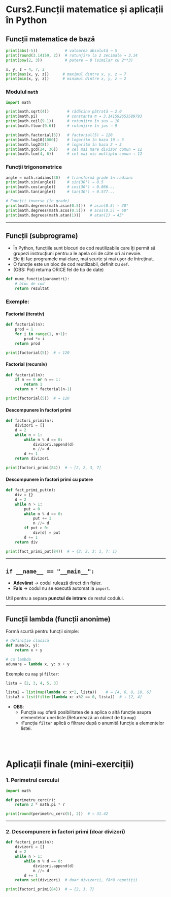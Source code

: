 
# Curs2.Funcții matematice și aplicații în Python

##  Funcții matematice de bază
```python
print(abs(-5))            # valoarea absolută → 5
print(round(3.14159, 2))  # rotunjire la 2 zecimale → 3.14
print(pow(2, 3))          # putere → 8 (similar cu 2**3)

x, y, z = 4, 7, 2
print(max(x, y, z))      # maximul dintre x, y, z → 7
print(min(x, y, z))      # minimul dintre x, y, z → 2
```

### Modulul `math`
```python
import math  

print(math.sqrt(4))        # rădăcina pătrată → 2.0
print(math.pi)             # constanta π → 3.141592653589793
print(math.ceil(9.1))      # rotunjire în sus → 10
print(math.floor(9.6))     # rotunjire în jos → 9

print(math.factorial(5))   # factorial(5) → 120
print(math.log10(1000))    # logaritm în baza 10 → 3
print(math.log2(8))        # logaritm în baza 2 → 3
print(math.gcd(24, 36))    # cel mai mare divizor comun → 12
print(math.lcm(4, 6))      # cel mai mic multiplu comun → 12
```

### Funcții trigonometrice
```python
angle = math.radians(30)   # transformă grade în radiani
print(math.sin(angle))     # sin(30°) → 0.5
print(math.cos(angle))     # cos(30°) → 0.866...
print(math.tan(angle))     # tan(30°) → 0.577...

# Funcții inverse (în grade)
print(math.degrees(math.asin(0.5)))  # asin(0.5) → 30°
print(math.degrees(math.acos(0.5)))  # acos(0.5) → 60°
print(math.degrees(math.atan(1)))    # atan(1) → 45°
```

---

## Funcții (subprograme) 
- În Python, funcțiile sunt blocuri de cod reutilizabile care îți permit să grupezi instrucțiuni pentru a le apela ori de câte ori ai nevoie. 
- Ele îți fac programele mai clare, mai scurte și mai ușor de întreținut.
- O funcție este un bloc de cod reutilizabil, definit cu `def`.
- (OBS: Poți returna ORICE fel de tip de date)

```python
def nume_functie(parametri):
    # bloc de cod
    return rezultat
```

### Exemple:
#### Factorial (iterativ)
```python
def factorial(n):
    prod = 1
    for i in range(1, n+1):
        prod *= i
    return prod

print(factorial(5))  # → 120
```

#### Factorial (recursiv)
```python
def factorial(n):
    if n == 0 or n == 1:
        return 1
    return n * factorial(n-1)

print(factorial(5))  # → 120
```

#### Descompunere în factori primi
```python
def factori_primi(n):
    divizori = []
    d = 2
    while n > 1:
        while n % d == 0:
            divizori.append(d)
            n //= d
        d += 1
    return divizori

print(factori_primi(84))  # → [2, 2, 3, 7]
```

#### Descompunere în factori primi cu putere
```python
def fact_primi_put(n):
    div = {}
    d = 2
    while n > 1:
        put = 0
        while n % d == 0:
            put += 1
            n //= d
        if put > 0:
            div[d] = put
        d += 1
    return div

print(fact_primi_put(84))  # → {2: 2, 3: 1, 7: 1}
```

---

## `if __name__ == "__main__":`
- **Adevărat** → codul rulează direct din fișier.  
- **Fals** → codul nu se execută automat la `import`.  

Util pentru a separa **punctul de intrare** de restul codului.

---

## Funcții lambda (funcții anonime)
Formă scurtă pentru funcții simple:
```python
# definiție clasică
def suma(x, y):
    return x + y

# cu lambda
adunare = lambda x, y: x + y
```

Exemple cu `map` și `filter`:
```python
lista = [2, 3, 4, 5, 3]

lista2 = list(map(lambda x: x*2, lista))    # → [4, 6, 8, 10, 6]
lista3 = list(filter(lambda x: x%2 == 0, lista))  # → [2, 4]
```
- **OBS**: 
    - Funcția `map` oferă posibilitatea de a aplica o altă funcție asupra elementelor unei liste.(Returnează un obiect de tip `map`) 
    - :Funcția `filter` aplică o filtrare după o anumită funcție a elementelor listei.
  
<br>
<br>


# Aplicații finale (mini-exerciții)

### 1. Perimetrul cercului
```python
import math

def perimetru_cerc(r):
    return 2 * math.pi * r

print(round(perimetru_cerc(5), 2))  # → 31.42
```

---

### 2. Descompunere în factori primi (doar divizori)
```python
def factori_primi(n):
    divizori = []
    d = 2
    while n > 1:
        while n % d == 0:
            divizori.append(d)
            n //= d
        d += 1
    return set(divizori)  # doar divizorii, fără repetiții

print(factori_primi(84))  # → {2, 3, 7}
```
